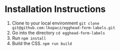 # Installation Instructions
1. Clone to your local environment `git clone git@github.com:lkopacz/egghead-form-labels.git`
2. Go into the directory `cd egghead-form-labels`
3. Run `npm install`
4. Build the CSS. `npm run build`